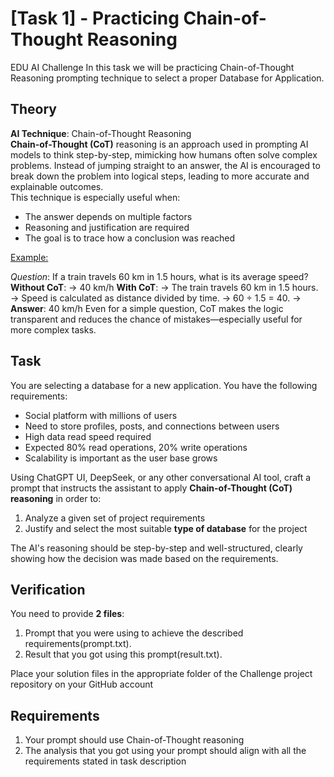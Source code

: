 # [Task 1] - Practicing Chain-of-Thought Reasoning
EDU AI Challenge
In this task we will be practicing Chain-of-Thought Reasoning prompting technique to select a proper Database for Application.
## Theory
**AI Technique**: Chain-of-Thought Reasoning <br>
**Chain-of-Thought (CoT)** reasoning is an approach used in prompting AI models to think step-by-step, mimicking how humans often solve complex problems. Instead of jumping straight to an answer, the AI is encouraged to break down the problem into logical steps, leading to more accurate and explainable outcomes. <br>
This technique is especially useful when:

- The answer depends on multiple factors
- Reasoning and justification are required
- The goal is to trace how a conclusion was reached

<u>Example: </u>

*Question*: If a train travels 60 km in 1.5 hours, what is its average speed?
**Without CoT**:
→ 40 km/h
**With CoT**:
→ The train travels 60 km in 1.5 hours.
→ Speed is calculated as distance divided by time.
→ 60 ÷ 1.5 = 40.
→ **Answer**: 40 km/h
Even for a simple question, CoT makes the logic transparent and reduces the chance of mistakes—especially useful for more complex tasks.
## Task
You are selecting a database for a new application. You have the following requirements: <br>
- Social platform with millions of users
- Need to store profiles, posts, and connections between users
- High data read speed required
- Expected 80% read operations, 20% write operations
- Scalability is important as the user base grows <br>
 
Using ChatGPT UI, DeepSeek, or any other conversational AI tool, craft a prompt that instructs the assistant to apply **Chain-of-Thought (CoT) reasoning** in order to:
1. Analyze a given set of project requirements
2. Justify and select the most suitable **type of database** for the project <br>

The AI's reasoning should be step-by-step and well-structured, clearly showing how the decision was made based on the requirements.
 
## Verification
You need to provide **2 files**:
1. Prompt that you were using to achieve the described requirements(prompt.txt).
2. Result that you got using this prompt(result.txt). <br>

Place your solution files in the appropriate folder of the Challenge project repository on your GitHub account
 
## Requirements
1. Your prompt should use Chain-of-Thought reasoning
2. The analysis that you got using your prompt should align with all the requirements stated in task description
 
 